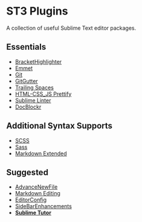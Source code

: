 
# ST3 Plugins

A collection of useful Sublime Text editor packages.

## Essentials

- [BracketHighlighter](https://packagecontrol.io/packages/BracketHighlighter)
- [Emmet](https://packagecontrol.io/packages/Emmet)
- [Git](https://packagecontrol.io/packages/Git)
- [GitGutter](https://packagecontrol.io/packages/GitGutter)
- [Trailing Spaces](https://packagecontrol.io/packages/TrailingSpaces)
- [HTML-CSS_JS Prettify](https://packagecontrol.io/packages/HTML-CSS-JS%20Prettify)
- [Sublime Linter](https://packagecontrol.io/packages/SublimeLinter)
- [DocBlockr](https://packagecontrol.io/packages/DocBlockr)


## Additional Syntax Supports

- [SCSS](https://packagecontrol.io/packages/SCSS)
- [Sass](https://packagecontrol.io/packages/Sass)
- [Markdown Extended](https://packagecontrol.io/packages/Markdown%20Extended)


## Suggested 

- [AdvanceNewFile](https://packagecontrol.io/packages/AdvancedNewFile)
- [Markdown Editing](https://packagecontrol.io/packages/MarkdownEditing)
- [EditorConfig](https://packagecontrol.io/packages/EditorConfig)
- [SideBarEnhancements](https://packagecontrol.io/packages/SideBarEnhancements)
- **[Sublime Tutor](https://packagecontrol.io/packages/Sublime%20Tutor)**

